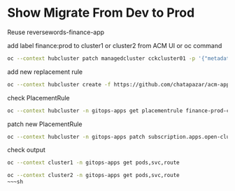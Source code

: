 # Show Migrate From Dev to Prod

Reuse reversewords-finance-app

add label finance:prod to cluster1 or cluster2 from ACM UI or oc command

~~~sh
oc --context hubcluster patch managedcluster cckcluster01 -p '{"metadata":{"labels":{"finance":"prod"}}}' --type=merge
~~~

add new replacement rule

~~~sh
oc --context hubcluster create -f https://github.com/chatapazar/acm-app-lifecycle-policies-lab/raw/master/acm-manifests/reversewords-kustomize/11_placement_rule-finace-prod.yaml
~~~

check PlacementRule
~~~sh
oc --context hubcluster -n gitops-apps get placementrule finance-prod-clusters -o jsonpath='{.status.decisions[]}'
~~~

patch new PlacementRule 

~~~sh
oc --context hubcluster -n gitops-apps patch subscription.apps.open-cluster-management.io/reversewords-finance-app-subscription -p '{"spec":{"placement":{"placementRef":{"name":"finance-prod-clusters"}}}}' --type=merge
~~~

check output

~~~sh
oc --context cluster1 -n gitops-apps get pods,svc,route

oc --context cluster2 -n gitops-apps get pods,svc,route
~~~sh
